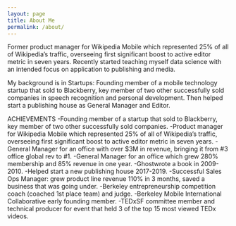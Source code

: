 ```yaml
---
layout: page
title: About Me
permalink: /about/
---
```


Former product manager for Wikipedia Mobile which represented 25% of all of Wikipedia’s traffic, overseeing first significant boost to active editor metric in seven years. Recently started teaching myself data science with an intended focus on application to publishing and media.

My background is in Startups: Founding member of a mobile technology startup that sold to Blackberry, key member of two other successfully sold companies in speech recognition and personal development. Then helped start a publishing house as General Manager and Editor.

ACHIEVEMENTS
-Founding member of a startup that sold to Blackberry, key member of two other successfully sold companies.
-Product manager for Wikipedia Mobile which represented 25% of all of Wikipedia’s traffic, overseeing first significant boost to active editor metric in seven years.
-General Manager for an office with over $3M in revenue, bringing it from #3 office global rev to #1.
-General Manager for an office which grew 280% membership and 85% revenue in one year.
-Ghostwrote a book in 2009-2010.
-Helped start a new publishing house 2017-2019.
-Successful Sales Ops Manager: grew product line revenue 110% in 3 months, saved a business that was going under.
-Berkeley entrepreneurship competition coach (coached 1st place team) and judge.
-Berkeley Mobile International Collaborative early founding member.
-TEDxSF committee member and technical producer for event that held 3 of the top 15 most viewed TEDx videos.
